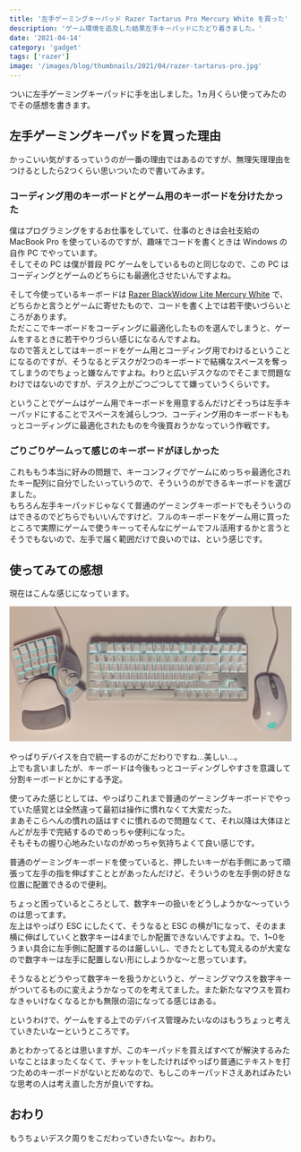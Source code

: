 ```yaml
---
title: '左手ゲーミングキーパッド Razer Tartarus Pro Mercury White を買った'
description: 'ゲーム環境を追及した結果左手キーパッドにたどり着きました。'
date: '2021-04-14'
category: 'gadget'
tags: ['razer']
image: '/images/blog/thumbnails/2021/04/razer-tartarus-pro.jpg'
---
```


ついに左手ゲーミングキーパッドに手を出しました。1ヵ月くらい使ってみたのでその感想を書きます。

## 左手ゲーミングキーパッドを買った理由

かっこいい気がするっていうのが一番の理由ではあるのですが、無理矢理理由をつけるとしたら2つくらい思いついたので書いてみます。

### コーディング用のキーボードとゲーム用のキーボードを分けたかった

僕はプログラミングをするお仕事をしていて、仕事のときは会社支給の MacBook Pro を使っているのですが、趣味でコードを書くときは Windows の自作 PC でやっています。  
そしてその PC は僕が普段 PC ゲームをしているものと同じなので、この PC はコーディングとゲームのどちらにも最適化させたいんですよね。

そして今使っているキーボードは [Razer BlackWidow Lite Mercury White](https://www2.razer.com/jp-jp/gaming-keyboards-keypads/razer-blackwidow-lite) で、どちらかと言うとゲームに寄せたもので、コードを書く上では若干使いづらいところがあります。  
ただここでキーボードをコーディングに最適化したものを選んでしまうと、ゲームをするときに若干やりづらい感じになるんですよね。  
なので答えとしてはキーボードをゲーム用とコーディング用でわけるということになるのですが、そうなるとデスクが2つのキーボードで結構なスペースを奪ってしまうのでちょっと嫌なんですよね。わりと広いデスクなのでそこまで問題なわけではないのですが、デスク上がごつごつしてて嫌っていうくらいです。

ということでゲームはゲーム用でキーボードを用意するんだけどそっちは左手キーパッドにすることでスペースを減らしつつ、コーディング用のキーボードももっとコーディングに最適化されたものを今後買おうかなっていう作戦です。

### ごりごりゲームって感じのキーボードがほしかった

これももう本当に好みの問題で、キーコンフィグでゲームにめっちゃ最適化されたキー配列に自分でしたいっていうので、そういうのができるキーボードを選びました。  
もちろん左手キーパッドじゃなくて普通のゲーミングキーボードでもそういうのはできるのでどちらでもいいんですけど、フルのキーボードをゲーム用に買ったところで実際にゲームで使うキーってそんなにゲームでフル活用するかと言うとそうでもないので、左手で届く範囲だけで良いのでは、という感じです。

## 使ってみての感想

現在はこんな感じになっています。

![最近のデスク](./02.jpg '最近のデスク')

やっぱりデバイスを白で統一するのがこだわりですね…美しい…。  
上でも言いましたが、キーボードは今後もっとコーディングしやすさを意識して分割キーボードとかにする予定。

使ってみた感じとしては、やっぱりこれまで普通のゲーミングキーボードでやっていた感覚とは全然違って最初は操作に慣れなくて大変だった。  
まあそこらへんの慣れの話はすぐに慣れるので問題なくて、それ以降は大体ほとんどが左手で完結するのでめっちゃ便利になった。  
そもそもの握り心地みたいなのがめっちゃ気持ちよくて良い感じです。

普通のゲーミングキーボードを使っていると、押したいキーが右手側にあって頑張って左手の指を伸ばすこととがあったんだけど、そういうのを左手側の好きな位置に配置できるので便利。

ちょっと困っているところとして、数字キーの扱いをどうしようかな～っていうのは思ってます。  
左上はやっぱり ESC にしたくて、そうなると ESC の横が1になって、そのまま横に伸ばしていくと数字キーは4までしか配置できないんですよね。で、1~0をうまい具合に左手側に配置するのは厳しいし、できたとしても覚えるのが大変なので数字キーは左手に配置しない形にしようかな～と思っています。

そうなるとどうやって数字キーを扱うかというと、ゲーミングマウスを数字キーがついてるものに変えようかなってのを考えてました。また新たなマウスを買わなきゃいけなくなるとかも無限の沼になってる感じはある。

というわけで、ゲームをする上でのデバイス管理みたいなのはもうちょっと考えていきたいなーというところです。

あとわかってるとは思いますが、このキーパッドを買えばすべてが解決するみたいなことはまったくなくて、チャットをしたければやっぱり普通にテキストを打つためのキーボードがないとだめなので、もしこのキーパッドさえあればみたいな思考の人は考え直した方が良いですね。

## おわり

もうちょいデスク周りをこだわっていきたいな～。おわり。
